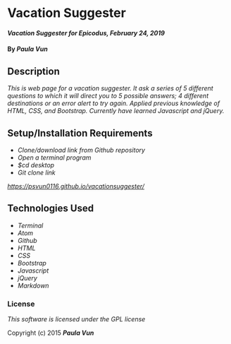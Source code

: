 # Vacation Suggester

#### _Vacation Suggester for Epicodus, February 24, 2019_

#### By _**Paula Vun**_

## Description

_This is web page for a vacation suggester. It ask a series of 5 different questions to which it will direct you to 5 possible answers; 4 different destinations or an error alert to try again. Applied previous knowledge of HTML, CSS, and Bootstrap. Currently have learned Javascript and jQuery._
## Setup/Installation Requirements

* _Clone/download link from Github repository_
* _Open a terminal program_
* _$cd desktop_
* _Git clone link_

_https://psvun0116.github.io/vacationsuggester/_

## Technologies Used

* _Terminal_
* _Atom_
* _Github_
* _HTML_
* _CSS_
* _Bootstrap_
* _Javascript_
* _jQuery_
* _Markdown_

### License

*This software is licensed under the GPL license*

Copyright (c) 2015 **_Paula Vun_**
